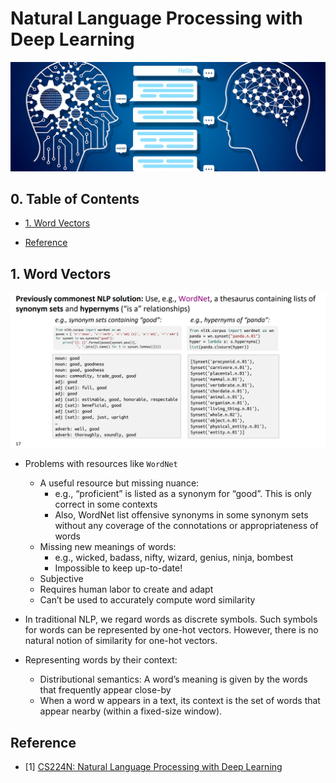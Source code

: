 # Natural Language Processing with Deep Learning

![](./image/topic3.jpg)

## 0. Table of Contents

- [1. Word Vectors](#1-word-vectors)

- [Reference](#reference)


## 1. Word Vectors

![](./image/word-vector-1.png)

- Problems with resources like `WordNet`  
    - A useful resource but missing nuance: 
        - e.g., “proficient” is listed as a synonym for “good”. This is only correct in some contexts 
        - Also, WordNet list offensive synonyms in some synonym sets without any coverage of the connotations or appropriateness of words 
    - Missing new meanings of words: 
        - e.g., wicked, badass, nifty, wizard, genius, ninja, bombest 
        - Impossible to keep up-to-date! 
    - Subjective 
    - Requires human labor to create and adapt 
    - Can’t be used to accurately compute word similarity

- In traditional NLP, we regard words as discrete symbols. Such symbols for words can be represented by one-hot vectors. However, there is no natural notion of similarity for one-hot vectors.

- Representing words by their context: 
    - Distributional semantics: A word’s meaning is given by the words that frequently appear close-by
    - When a word w appears in a text, its context is the set of words that appear nearby (within a fixed-size window).



## Reference

- [1] [CS224N: Natural Language Processing with Deep Learning](https://web.stanford.edu/class/cs224n/index.html#schedule)